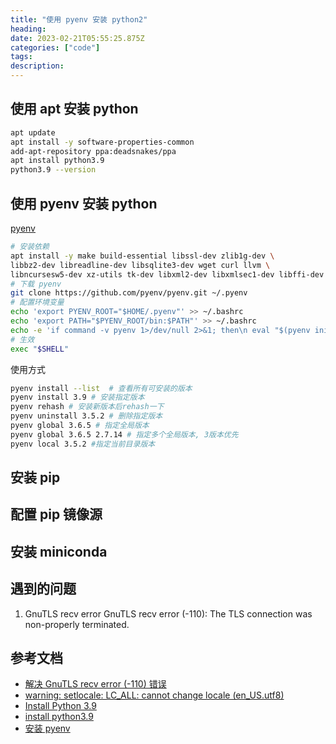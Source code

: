 ```yaml
---
title: "使用 pyenv 安装 python2"
heading:  
date: 2023-02-21T05:55:25.875Z
categories: ["code"]
tags: 
description:  
---
```

## 使用 apt 安装 python
```bash
apt update
apt install -y software-properties-common
add-apt-repository ppa:deadsnakes/ppa
apt install python3.9
python3.9 --version
```


## 使用 pyenv 安装 python

[pyenv](https://github.com/pyenv/pyenv#automatic-installer)
```bash
# 安装依赖
apt install -y make build-essential libssl-dev zlib1g-dev \
libbz2-dev libreadline-dev libsqlite3-dev wget curl llvm \
libncursesw5-dev xz-utils tk-dev libxml2-dev libxmlsec1-dev libffi-dev liblzma-dev
# 下载 pyenv
git clone https://github.com/pyenv/pyenv.git ~/.pyenv
# 配置环境变量
echo 'export PYENV_ROOT="$HOME/.pyenv"' >> ~/.bashrc
echo 'export PATH="$PYENV_ROOT/bin:$PATH"' >> ~/.bashrc
echo -e 'if command -v pyenv 1>/dev/null 2>&1; then\n eval "$(pyenv init -)"\nfi' >> ~/.bashrc
# 生效
exec "$SHELL"
```
使用方式
```bash
pyenv install --list  # 查看所有可安装的版本
pyenv install 3.9 # 安装指定版本
pyenv rehash # 安装新版本后rehash一下
pyenv uninstall 3.5.2 # 删除指定版本
pyenv global 3.6.5 # 指定全局版本
pyenv global 3.6.5 2.7.14 # 指定多个全局版本, 3版本优先
pyenv local 3.5.2 #指定当前目录版本
```

## 安装 pip

## 配置 pip 镜像源


## 安装 miniconda


## 遇到的问题


1. GnuTLS recv error
GnuTLS recv error (-110): The TLS connection was non-properly terminated.


## 参考文档

- [解决 GnuTLS recv error (-110) 错误]()
- [warning: setlocale: LC_ALL: cannot change locale (en_US.utf8)](https://www.cnblogs.com/ifantastic/p/4565822.html)
- [Install Python 3.9](https://linuxize.com/post/how-to-install-python-3-9-on-ubuntu-20-04/)
- [install  python3.9](https://linuxize.com/post/how-to-install-python-3-9-on-ubuntu-20-04/)
- [安装  pyenv](https://www.idceval.com/162.html)